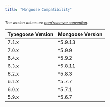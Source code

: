 ```yaml
---
title: "Mongoose Compatibility"
---
```


<!--Use https://www.tablesgenerator.com/markdown_tables and modify the .csv-->
*<sub>The version values use [npm's semver convention](https://www.npmjs.com/package/semver).</sub>*
<!--Everything below here is generated as stated above-->
| Typegoose Version | Mongoose Version |
| ----------------- | ---------------- |
| 7.1.x             | ^5.9.13          |
| 7.0.x             | ^5.9.9           |
| 6.4.x             | ^5.9.2           |
| 6.3.x             | ^5.8.11          |
| 6.2.x             | ^5.8.3           |
| 6.1.x             | ^5.7.7           |
| 6.0.x             | ^5.7.1           |
| 5.9.x             | ^5.6.7           |
